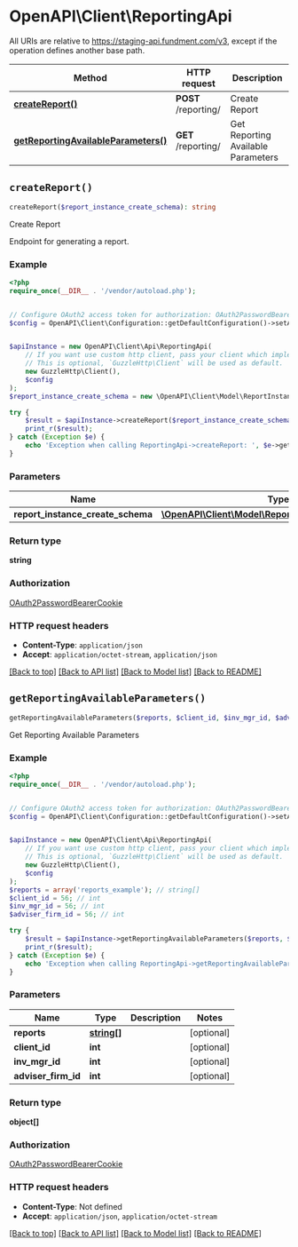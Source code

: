 # OpenAPI\Client\ReportingApi

All URIs are relative to https://staging-api.fundment.com/v3, except if the operation defines another base path.

| Method | HTTP request | Description |
| ------------- | ------------- | ------------- |
| [**createReport()**](ReportingApi.md#createReport) | **POST** /reporting/ | Create Report |
| [**getReportingAvailableParameters()**](ReportingApi.md#getReportingAvailableParameters) | **GET** /reporting/ | Get Reporting Available Parameters |


## `createReport()`

```php
createReport($report_instance_create_schema): string
```

Create Report

Endpoint for generating a report.

### Example

```php
<?php
require_once(__DIR__ . '/vendor/autoload.php');


// Configure OAuth2 access token for authorization: OAuth2PasswordBearerCookie
$config = OpenAPI\Client\Configuration::getDefaultConfiguration()->setAccessToken('YOUR_ACCESS_TOKEN');


$apiInstance = new OpenAPI\Client\Api\ReportingApi(
    // If you want use custom http client, pass your client which implements `GuzzleHttp\ClientInterface`.
    // This is optional, `GuzzleHttp\Client` will be used as default.
    new GuzzleHttp\Client(),
    $config
);
$report_instance_create_schema = new \OpenAPI\Client\Model\ReportInstanceCreateSchema(); // \OpenAPI\Client\Model\ReportInstanceCreateSchema

try {
    $result = $apiInstance->createReport($report_instance_create_schema);
    print_r($result);
} catch (Exception $e) {
    echo 'Exception when calling ReportingApi->createReport: ', $e->getMessage(), PHP_EOL;
}
```

### Parameters

| Name | Type | Description  | Notes |
| ------------- | ------------- | ------------- | ------------- |
| **report_instance_create_schema** | [**\OpenAPI\Client\Model\ReportInstanceCreateSchema**](../Model/ReportInstanceCreateSchema.md)|  | |

### Return type

**string**

### Authorization

[OAuth2PasswordBearerCookie](../../README.md#OAuth2PasswordBearerCookie)

### HTTP request headers

- **Content-Type**: `application/json`
- **Accept**: `application/octet-stream`, `application/json`

[[Back to top]](#) [[Back to API list]](../../README.md#endpoints)
[[Back to Model list]](../../README.md#models)
[[Back to README]](../../README.md)

## `getReportingAvailableParameters()`

```php
getReportingAvailableParameters($reports, $client_id, $inv_mgr_id, $adviser_firm_id): object[]
```

Get Reporting Available Parameters

### Example

```php
<?php
require_once(__DIR__ . '/vendor/autoload.php');


// Configure OAuth2 access token for authorization: OAuth2PasswordBearerCookie
$config = OpenAPI\Client\Configuration::getDefaultConfiguration()->setAccessToken('YOUR_ACCESS_TOKEN');


$apiInstance = new OpenAPI\Client\Api\ReportingApi(
    // If you want use custom http client, pass your client which implements `GuzzleHttp\ClientInterface`.
    // This is optional, `GuzzleHttp\Client` will be used as default.
    new GuzzleHttp\Client(),
    $config
);
$reports = array('reports_example'); // string[]
$client_id = 56; // int
$inv_mgr_id = 56; // int
$adviser_firm_id = 56; // int

try {
    $result = $apiInstance->getReportingAvailableParameters($reports, $client_id, $inv_mgr_id, $adviser_firm_id);
    print_r($result);
} catch (Exception $e) {
    echo 'Exception when calling ReportingApi->getReportingAvailableParameters: ', $e->getMessage(), PHP_EOL;
}
```

### Parameters

| Name | Type | Description  | Notes |
| ------------- | ------------- | ------------- | ------------- |
| **reports** | [**string[]**](../Model/string.md)|  | [optional] |
| **client_id** | **int**|  | [optional] |
| **inv_mgr_id** | **int**|  | [optional] |
| **adviser_firm_id** | **int**|  | [optional] |

### Return type

**object[]**

### Authorization

[OAuth2PasswordBearerCookie](../../README.md#OAuth2PasswordBearerCookie)

### HTTP request headers

- **Content-Type**: Not defined
- **Accept**: `application/json`, `application/octet-stream`

[[Back to top]](#) [[Back to API list]](../../README.md#endpoints)
[[Back to Model list]](../../README.md#models)
[[Back to README]](../../README.md)
